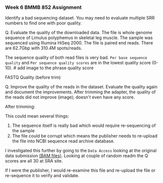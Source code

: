 ### Week 6 BMMB 852 Assignment ###

Identify a bad sequencing dataset. You may need to evaluate multiple SRR numbers to find one with poor quality.

Q. Evaluate the quality of the downloaded data.
The file is whole genome sequence of Limulus polyphemus in skeletal leg muscle. The sample was sequenced using Illumina HiSeq 2000. The file is paired end reads. There are 62.7Gbp with 310.4M spots/reads. 

The sequence quality of both read files is very bad. `Per base sequence quality` and `Per sequence quality scores` are in the lowest quality score (0-10). # add image to the phrase quality score

FASTQ Quality (before trim)
<insert image> 

Q. Improve the quality of the reads in the dataset. Evaluate the quality again and document the improvements.
After trimming the adapter, the quality of the reads did not improve (image); doesn't even have any score. 

After trimming: 
<insert image>


This could mean several things:
1. The sequence itself is really bad which would require re-sequencing of the sample
2. The file could be corrupt which means the publisher needs to re-upload the file into NCBI sequence read archive database.


I investigated this further by going to the `Data Access` looking at the original data submission [(BAM files)](https://trace.ncbi.nlm.nih.gov/Traces/?view=run_browser&page_size=10&acc=SRR4181534&display=reads).
Looking at couple of random readm the Q scores are all 30 at SRA site.

<insert image> 

If I were the publisher, I would re-examine this file and re-upload the file or re-sequence it to verify and validate.
